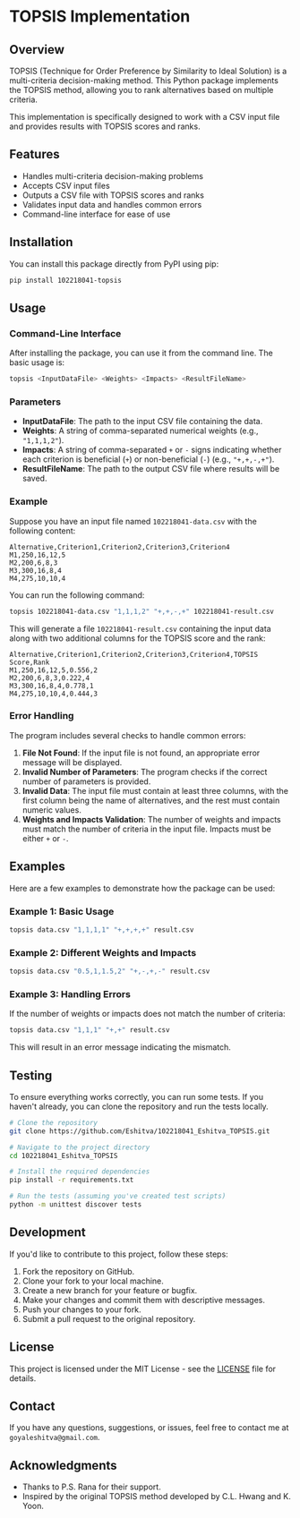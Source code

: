 # TOPSIS Implementation

## Overview

TOPSIS (Technique for Order Preference by Similarity to Ideal Solution) is a multi-criteria decision-making method. This Python package implements the TOPSIS method, allowing you to rank alternatives based on multiple criteria.

This implementation is specifically designed to work with a CSV input file and provides results with TOPSIS scores and ranks.

## Features

- Handles multi-criteria decision-making problems
- Accepts CSV input files
- Outputs a CSV file with TOPSIS scores and ranks
- Validates input data and handles common errors
- Command-line interface for ease of use

## Installation

You can install this package directly from PyPI using pip:

```bash
pip install 102218041-topsis
```

## Usage

### Command-Line Interface

After installing the package, you can use it from the command line. The basic usage is:

```bash
topsis <InputDataFile> <Weights> <Impacts> <ResultFileName>
```

### Parameters

- **InputDataFile**: The path to the input CSV file containing the data.
- **Weights**: A string of comma-separated numerical weights (e.g., `"1,1,1,2"`).
- **Impacts**: A string of comma-separated `+` or `-` signs indicating whether each criterion is beneficial (`+`) or non-beneficial (`-`) (e.g., `"+,+,-,+"`).
- **ResultFileName**: The path to the output CSV file where results will be saved.

### Example

Suppose you have an input file named `102218041-data.csv` with the following content:

```csv
Alternative,Criterion1,Criterion2,Criterion3,Criterion4
M1,250,16,12,5
M2,200,6,8,3
M3,300,16,8,4
M4,275,10,10,4
```

You can run the following command:

```bash
topsis 102218041-data.csv "1,1,1,2" "+,+,-,+" 102218041-result.csv
```

This will generate a file `102218041-result.csv` containing the input data along with two additional columns for the TOPSIS score and the rank:

```csv
Alternative,Criterion1,Criterion2,Criterion3,Criterion4,TOPSIS Score,Rank
M1,250,16,12,5,0.556,2
M2,200,6,8,3,0.222,4
M3,300,16,8,4,0.778,1
M4,275,10,10,4,0.444,3
```

### Error Handling

The program includes several checks to handle common errors:

1. **File Not Found**: If the input file is not found, an appropriate error message will be displayed.
2. **Invalid Number of Parameters**: The program checks if the correct number of parameters is provided.
3. **Invalid Data**: The input file must contain at least three columns, with the first column being the name of alternatives, and the rest must contain numeric values.
4. **Weights and Impacts Validation**: The number of weights and impacts must match the number of criteria in the input file. Impacts must be either `+` or `-`.

## Examples

Here are a few examples to demonstrate how the package can be used:

### Example 1: Basic Usage

```bash
topsis data.csv "1,1,1,1" "+,+,+,+" result.csv
```

### Example 2: Different Weights and Impacts

```bash
topsis data.csv "0.5,1,1.5,2" "+,-,+,-" result.csv
```

### Example 3: Handling Errors

If the number of weights or impacts does not match the number of criteria:

```bash
topsis data.csv "1,1,1" "+,+" result.csv
```

This will result in an error message indicating the mismatch.

## Testing

To ensure everything works correctly, you can run some tests. If you haven't already, you can clone the repository and run the tests locally.

```bash
# Clone the repository
git clone https://github.com/Eshitva/102218041_Eshitva_TOPSIS.git

# Navigate to the project directory
cd 102218041_Eshitva_TOPSIS

# Install the required dependencies
pip install -r requirements.txt

# Run the tests (assuming you've created test scripts)
python -m unittest discover tests
```

## Development

If you'd like to contribute to this project, follow these steps:

1. Fork the repository on GitHub.
2. Clone your fork to your local machine.
3. Create a new branch for your feature or bugfix.
4. Make your changes and commit them with descriptive messages.
5. Push your changes to your fork.
6. Submit a pull request to the original repository.

## License

This project is licensed under the MIT License - see the [LICENSE](LICENSE) file for details.

## Contact

If you have any questions, suggestions, or issues, feel free to contact me at `goyaleshitva@gmail.com`.

## Acknowledgments

- Thanks to P.S. Rana for their support.
- Inspired by the original TOPSIS method developed by C.L. Hwang and K. Yoon.

